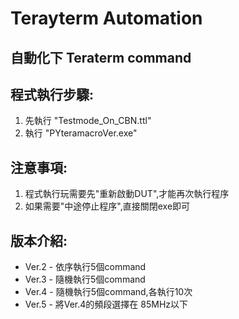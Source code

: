 # Terayterm Automation
## 自動化下 Teraterm command

## 程式執行步驟:
  1. 先執行 "Testmode_On_CBN.ttl"
  2. 執行 "PYteramacroVer.exe"

## 注意事項:
  1. 程式執行玩需要先"重新啟動DUT",才能再次執行程序
  2. 如果需要"中途停止程序",直接關閉exe即可

## 版本介紹:
  * Ver.2 - 依序執行5個command
  * Ver.3 - 隨機執行5個command
  * Ver.4 - 隨機執行5個command,各執行10次
  * Ver.5 - 將Ver.4的頻段選擇在 85MHz以下
  
